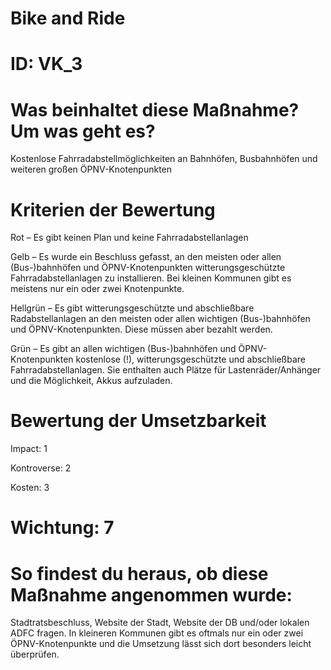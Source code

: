 # Bike and Ride
# ID: VK_3
# Was beinhaltet diese Maßnahme? Um was geht es?

Kostenlose Fahrradabstellmöglichkeiten an Bahnhöfen, Busbahnhöfen und weiteren großen ÖPNV-Knotenpunkten

# Kriterien der Bewertung

Rot – Es gibt keinen Plan und keine Fahrradabstellanlagen    

Gelb – Es wurde ein Beschluss gefasst, an den meisten oder allen (Bus-)bahnhöfen und ÖPNV-Knotenpunkten witterungsgeschützte Fahrradabstellanlagen zu installieren. Bei kleinen Kommunen gibt es meistens nur ein oder zwei Knotenpunkte.

Hellgrün – Es gibt witterungsgeschützte und abschließbare Radabstellanlagen an den meisten oder allen wichtigen (Bus-)bahnhöfen und ÖPNV-Knotenpunkten. Diese müssen aber bezahlt werden.

Grün – Es gibt an allen wichtigen (Bus-)bahnhöfen und ÖPNV-Knotenpunkten kostenlose (!), witterungsgeschützte und abschließbare Fahrradabstellanlagen. Sie enthalten auch Plätze für Lastenräder/Anhänger und die Möglichkeit, Akkus aufzuladen.

# Bewertung der Umsetzbarkeit

Impact: 1

Kontroverse: 2

Kosten: 3
# Wichtung: 7
# So findest du heraus, ob diese Maßnahme angenommen wurde:
Stadtratsbeschluss, Website der Stadt, Website der DB und/oder lokalen ADFC fragen. In kleineren Kommunen gibt es oftmals nur ein oder zwei ÖPNV-Knotenpunkte und die Umsetzung lässt sich dort besonders leicht überprüfen.
